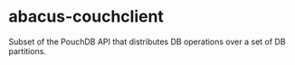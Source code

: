 abacus-couchclient
===

Subset of the PouchDB API that distributes DB operations over a set of DB
partitions.

